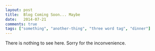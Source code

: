 ```yaml
---
layout: post
title:  Blog Coming Soon... Maybe
date:   2014-07-21
comments: true
tags: ["something", "another-thing", "three word tag", "dinner"]
---
```


There is nothing to see here. Sorry for the inconvenience.
